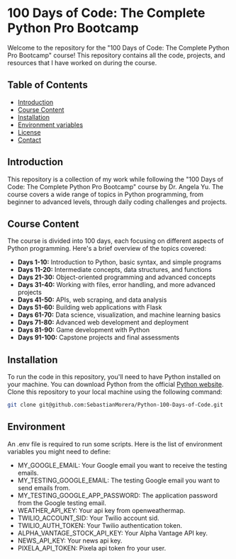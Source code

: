 # 100 Days of Code: The Complete Python Pro Bootcamp
Welcome to the repository for the "100 Days of Code: The Complete Python Pro Bootcamp" course! This repository contains all the code, projects, and resources that I have worked on during the course.

## Table of Contents
- [Introduction](#introduction)
- [Course Content](#course-content)
- [Installation](#installation)
- [Environment variables](#environment)
- [License](#license)
- [Contact](#contact)

## Introduction
This repository is a collection of my work while following the "100 Days of Code: The Complete Python Pro Bootcamp" course by Dr. Angela Yu. The course covers a wide range of topics in Python programming, from beginner to advanced levels, through daily coding challenges and projects.

## Course Content
The course is divided into 100 days, each focusing on different aspects of Python programming. Here's a brief overview of the topics covered:

- **Days 1-10:** Introduction to Python, basic syntax, and simple programs
- **Days 11-20:** Intermediate concepts, data structures, and functions
- **Days 21-30:** Object-oriented programming and advanced concepts
- **Days 31-40:** Working with files, error handling, and more advanced projects
- **Days 41-50:** APIs, web scraping, and data analysis
- **Days 51-60:** Building web applications with Flask
- **Days 61-70:** Data science, visualization, and machine learning basics
- **Days 71-80:** Advanced web development and deployment
- **Days 81-90:** Game development with Python
- **Days 91-100:** Capstone projects and final assessments

## Installation
To run the code in this repository, you'll need to have Python installed on your machine. You can download Python from the official [Python website](https://www.python.org/).
Clone this repository to your local machine using the following command:

```bash
git clone git@github.com:SebastianMorera/Python-100-Days-of-Code.git
```

## Environment
An .env file is required to run some scripts. Here is the list of environment variables you might need to define:

- MY_GOOGLE_EMAIL: Your Google email you want to receive the testing emails.
- MY_TESTING_GOOGLE_EMAIL: The testing Google email you want to send emails from.
- MY_TESTING_GOOGLE_APP_PASSWORD: The application password from the Google testing email.
- WEATHER_API_KEY: Your api key from openweathermap.
- TWILIO_ACCOUNT_SID: Your Twilio account sid.
- TWILIO_AUTH_TOKEN: Your Twilio authentication token.
- ALPHA_VANTAGE_STOCK_API_KEY: Your Alpha Vantage API key.
- NEWS_API_KEY: Your news api key.
- PIXELA_API_TOKEN: Pixela api token fro your user.